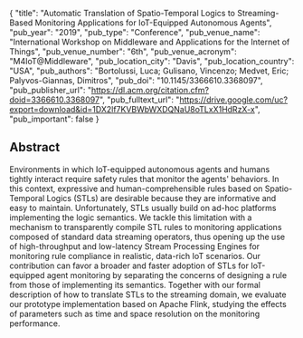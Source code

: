 {
  "title": "Automatic Translation of Spatio-Temporal Logics to Streaming-Based Monitoring Applications for IoT-Equipped Autonomous Agents",
  "pub_year": "2019",
  "pub_type": "Conference",
  "pub_venue_name": "International Workshop on Middleware and Applications for the Internet of Things",
  "pub_venue_number": "6th",
  "pub_venue_acronym": "M4IoT@Middleware",
  "pub_location_city": "Davis",
  "pub_location_country": "USA",
  "pub_authors": "Bortolussi, Luca; Gulisano, Vincenzo; Medvet, Eric; Palyvos-Giannas, Dimitros",
  "pub_doi": "10.1145/3366610.3368097",
  "pub_publisher_url": "https://dl.acm.org/citation.cfm?doid=3366610.3368097",
  "pub_fulltext_url": "https://drive.google.com/uc?export=download&id=1DX2lf7KVBWbWXDQNaU8oTLxX1HdRzX-x",
  "pub_important": false
}

## Abstract
Environments in which IoT-equipped autonomous agents and humans tightly interact require safety rules that monitor the agents' behaviors. In this context, expressive and human-comprehensible rules based on Spatio-Temporal Logics (STLs) are desirable because they are informative and easy to maintain. Unfortunately, STLs usually build on ad-hoc platforms implementing the logic semantics.
We tackle this limitation with a mechanism to transparently compile STL rules to monitoring applications composed of standard data streaming operators, thus opening up the use of high-throughput and low-latency Stream Processing Engines for monitoring rule compliance in realistic, data-rich IoT scenarios. Our contribution can favor a broader and faster adoption of STLs for IoT-equipped agent monitoring by separating the concerns of designing a rule from those of implementing its semantics. Together with our formal description of how to translate STLs to the streaming domain, we evaluate our prototype implementation based on Apache Flink, studying the effects of parameters such as time and space resolution on the monitoring performance.
